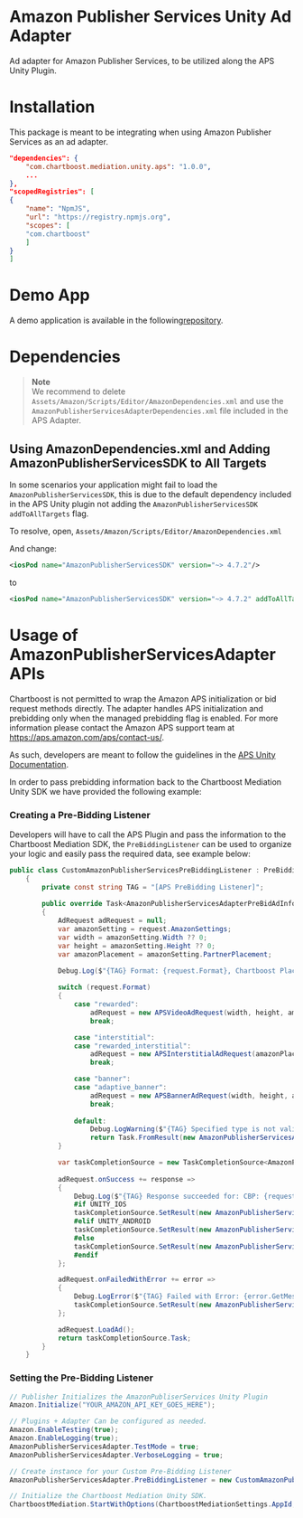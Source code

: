# Amazon Publisher Services Unity Ad Adapter

Ad adapter for Amazon Publisher Services, to be utilized along the APS Unity Plugin.

# Installation
This package is meant to be integrating when using Amazon Publisher Services as an ad adapter.

```json
"dependencies": {
    "com.chartboost.mediation.unity.aps": "1.0.0",
    ...
},
"scopedRegistries": [
{
    "name": "NpmJS",
    "url": "https://registry.npmjs.org",
    "scopes": [
    "com.chartboost"
    ]
}
]
```

# Demo App
A demo application is available in the following[repository](https://github.com/ChartBoost/chartboost-mediation-unity-adapter-amazon-publisher-services-demo).


# Dependencies

> **Note** \
> We recommend to delete `Assets/Amazon/Scripts/Editor/AmazonDependencies.xml` and use the `AmazonPublisherServicesAdapterDependencies.xml` file included in the APS Adapter.

## Using AmazonDependencies.xml and Adding AmazonPublisherServicesSDK to All Targets

In some scenarios your application might fail to load the `AmazonPublisherServicesSDK`, this is due to the default dependency included in the APS Unity plugin not adding the `AmazonPublisherServicesSDK` `addToAllTargets` flag.

To resolve, open, `Assets/Amazon/Scripts/Editor/AmazonDependencies.xml`

And change: 

```xml
<iosPod name="AmazonPublisherServicesSDK" version="~> 4.7.2"/>
```

to 

```xml
<iosPod name="AmazonPublisherServicesSDK" version="~> 4.7.2" addToAllTargets="true"/>
```

# Usage of AmazonPublisherServicesAdapter APIs

Chartboost is not permitted to wrap the Amazon APS initialization or bid request methods directly. The adapter handles APS initialization and prebidding only when the managed prebidding flag is enabled. For more information please contact the Amazon APS support team at https://aps.amazon.com/aps/contact-us/.

As such, developers are meant to follow the guidelines in the [APS Unity Documentation](https://ams.amazon.com/webpublisher/uam/docs/aps-mobile/unity).

In order to pass prebidding information back to the Chartboost Mediation Unity SDK we have provided the following example: 


### Creating a Pre-Bidding Listener

Developers will have to call the APS Plugin and pass the information to the Chartboost Mediation SDK, the `PreBiddingListener` can be used to organize your logic and easily pass the required data, see example below:

```csharp
public class CustomAmazonPublisherServicesPreBiddingListener : PreBiddingListener
    {
        private const string TAG = "[APS PreBidding Listener]";
        
        public override Task<AmazonPublisherServicesAdapterPreBidAdInfo> OnPreBid(AmazonPublisherServicesAdapterPreBidRequest request)
        {
            AdRequest adRequest = null;
            var amazonSetting = request.AmazonSettings;
            var width = amazonSetting.Width ?? 0;
            var height = amazonSetting.Height ?? 0;
            var amazonPlacement = amazonSetting.PartnerPlacement;
                 
            Debug.Log($"{TAG} Format: {request.Format}, Chartboost Placement: {request.ChartboostPlacement}, Amazon Placement: {amazonPlacement}");

            switch (request.Format)
            {
                case "rewarded":
                    adRequest = new APSVideoAdRequest(width, height, amazonPlacement);
                    break;

                case "interstitial":
                case "rewarded_interstitial":
                    adRequest = new APSInterstitialAdRequest(amazonPlacement);
                    break;

                case "banner":
                case "adaptive_banner":
                    adRequest = new APSBannerAdRequest(width, height, amazonPlacement);
                    break;
                
                default:
                    Debug.LogWarning($"{TAG} Specified type is not valid, returning null values.");
                    return Task.FromResult(new AmazonPublisherServicesAdapterPreBidAdInfo(null, null));
            }

            var taskCompletionSource = new TaskCompletionSource<AmazonPublisherServicesAdapterPreBidAdInfo>();
            
            adRequest.onSuccess += response =>
            {
                Debug.Log($"{TAG} Response succeeded for: CBP: {request.ChartboostPlacement} - AMZP: {amazonPlacement}!");
                #if UNITY_IOS
                taskCompletionSource.SetResult(new AmazonPublisherServicesAdapterPreBidAdInfo(response.GetPricePoint(), response.GetMediationHints()));
                #elif UNITY_ANDROID
                taskCompletionSource.SetResult(new AmazonPublisherServicesAdapterPreBidAdInfo(response.GetPricePoint(), response.GetBidInfo()));
                #else
                taskCompletionSource.SetResult(new AmazonPublisherServicesAdapterPreBidAdInfo(null, null));   
                #endif
            };

            adRequest.onFailedWithError += error =>
            {
                Debug.LogError($"{TAG} Failed with Error: {error.GetMessage()} and Code: {error.GetCode()}");
                taskCompletionSource.SetResult(new AmazonPublisherServicesAdapterPreBidAdInfo(null, null));
            };

            adRequest.LoadAd();
            return taskCompletionSource.Task;
        }
    }
```

### Setting the Pre-Bidding Listener

```csharp
// Publisher Initializes the AmazonPubliserServices Unity Plugin
Amazon.Initialize("YOUR_AMAZON_API_KEY_GOES_HERE");

// Plugins + Adapter Can be configured as needed.
Amazon.EnableTesting(true);
Amazon.EnableLogging(true);
AmazonPublisherServicesAdapter.TestMode = true;
AmazonPublisherServicesAdapter.VerboseLogging = true;

// Create instance for your Custom Pre-Bidding Listener
AmazonPublisherServicesAdapter.PreBiddingListener = new CustomAmazonPublisherServicesPreBiddingListener();

// Initialize the Chartboost Mediation Unity SDK.
ChartboostMediation.StartWithOptions(ChartboostMediationSettings.AppId, ChartboostMediationSettings.AppSignature);
```
